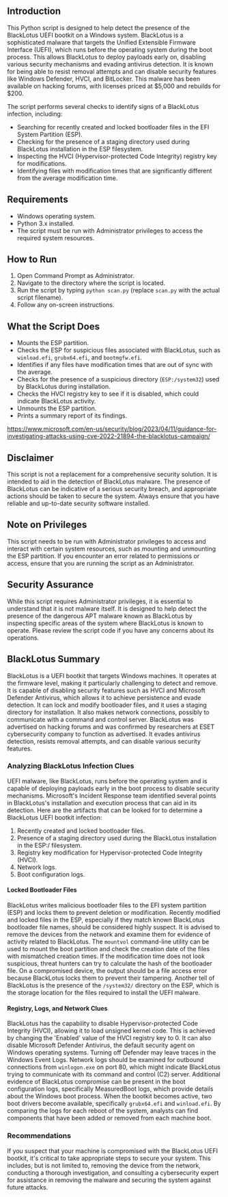 

## Introduction
This Python script is designed to help detect the presence of the BlackLotus UEFI bootkit on a Windows system. BlackLotus is a sophisticated malware that targets the Unified Extensible Firmware Interface (UEFI), which runs before the operating system during the boot process. This allows BlackLotus to deploy payloads early on, disabling various security mechanisms and evading antivirus detection. It is known for being able to resist removal attempts and can disable security features like Windows Defender, HVCI, and BitLocker. This malware has been available on hacking forums, with licenses priced at $5,000 and rebuilds for $200.

The script performs several checks to identify signs of a BlackLotus infection, including:
- Searching for recently created and locked bootloader files in the EFI System Partition (ESP).
- Checking for the presence of a staging directory used during BlackLotus installation in the ESP filesystem.
- Inspecting the HVCI (Hypervisor-protected Code Integrity) registry key for modifications.
- Identifying files with modification times that are significantly different from the average modification time.

## Requirements
- Windows operating system.
- Python 3.x installed.
- The script must be run with Administrator privileges to access the required system resources.

## How to Run
1. Open Command Prompt as Administrator.
2. Navigate to the directory where the script is located.
3. Run the script by typing `python scan.py` (replace `scan.py` with the actual script filename).
4. Follow any on-screen instructions.

## What the Script Does
- Mounts the ESP partition.
- Checks the ESP for suspicious files associated with BlackLotus, such as `winload.efi`, `grubx64.efi`, and `bootmgfw.efi`.
- Identifies if any files have modification times that are out of sync with the average.
- Checks for the presence of a suspicious directory (`ESP:/system32`) used by BlackLotus during installation.
- Checks the HVCI registry key to see if it is disabled, which could indicate BlackLotus activity.
- Unmounts the ESP partition.
- Prints a summary report of its findings.

https://www.microsoft.com/en-us/security/blog/2023/04/11/guidance-for-investigating-attacks-using-cve-2022-21894-the-blacklotus-campaign/

## Disclaimer
This script is not a replacement for a comprehensive security solution. It is intended to aid in the detection of BlackLotus malware. The presence of BlackLotus can be indicative of a serious security breach, and appropriate actions should be taken to secure the system. Always ensure that you have reliable and up-to-date security software installed.

## Note on Privileges
This script needs to be run with Administrator privileges to access and interact with certain system resources, such as mounting and unmounting the ESP partition. If you encounter an error related to permissions or access, ensure that you are running the script as an Administrator.

## Security Assurance
While this script requires Administrator privileges, it is essential to understand that it is not malware itself. It is designed to help detect the presence of the dangerous APT malware known as BlackLotus by inspecting specific areas of the system where BlackLotus is known to operate. Please review the script code if you have any concerns about its operations. 

## BlackLotus Summary
BlackLotus is a UEFI bootkit that targets Windows machines. It operates at the firmware level, making it particularly challenging to detect and remove. It is capable of disabling security features such as HVCI and Microsoft Defender Antivirus, which allows it to achieve persistence and evade detection. It can lock and modify bootloader files, and it uses a staging directory for installation. It also makes network connections, possibly to communicate with a command and control server. BlackLotus was advertised on hacking forums and was confirmed by researchers at ESET cybersecurity company to function as advertised. It evades antivirus detection, resists removal attempts, and can disable various security features.

### Analyzing BlackLotus Infection Clues
UEFI malware, like BlackLotus, runs before the operating system and is capable of deploying payloads early in the boot process to disable security mechanisms. Microsoft's Incident Response team identified several points in BlackLotus's installation and execution process that can aid in its detection. Here are the artifacts that can be looked for to determine a BlackLotus UEFI bootkit infection:
1. Recently created and locked bootloader files.
2. Presence of a staging directory used during the BlackLotus installation in the ESP:/ filesystem.
3. Registry key modification for Hypervisor-protected Code Integrity (HVCI).
4. Network logs.
5. Boot configuration logs.

#### Locked Bootloader Files
BlackLotus writes malicious bootloader files to the EFI system partition (ESP) and locks them to prevent deletion or modification. Recently modified and locked files in the ESP, especially if they match known BlackLotus bootloader file names, should be considered highly suspect. It is advised to remove the devices from the network and examine them for evidence of activity related to BlackLotus. The `mountvol` command-line utility can be used to mount the boot partition and check the creation date of the files with mismatched creation times. If the modification time does not look suspicious, threat hunters can try to calculate the hash of the bootloader file. On a compromised device, the output should be a file access error because BlackLotus locks them to prevent their tampering. Another tell of BlackLotus is the presence of the `/system32/` directory on the ESP, which is the storage location for the files required to install the UEFI malware.

#### Registry, Logs, and Network Clues
BlackLotus has the capability to disable Hypervisor-protected Code Integrity (HVCI), allowing it to load unsigned kernel code. This is achieved by changing the 'Enabled' value of the HVCI registry key to 0. It can also disable Microsoft Defender Antivirus, the default security agent on Windows operating systems. Turning off Defender may leave traces in the Windows Event Logs. Network logs should be examined for outbound connections from `winlogon.exe` on port 80, which might indicate BlackLotus trying to communicate with its command and control (C2) server. Additional evidence of BlackLotus compromise can be present in the boot configuration logs, specifically MeasuredBoot logs, which provide details about the Windows boot process. When the bootkit becomes active, two boot drivers become available, specifically `grubx64.efi` and `winload.efi`. By comparing the logs for each reboot of the system, analysts can find components that have been added or removed from each machine boot.

### Recommendations
If you suspect that your machine is compromised with the BlackLotus UEFI bootkit, it's critical to take appropriate steps to secure your system. This includes, but is not limited to, removing the device from the network, conducting a thorough investigation, and consulting a cybersecurity expert for assistance in removing the malware and securing the system against future attacks.
